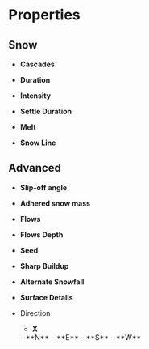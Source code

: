 

# Properties


## Snow

- **Cascades**  
  
- **Duration**  
  
- **Intensity**  
  
- **Settle Duration**  
  
- **Melt**  
  
- **Snow Line**  
  

## Advanced

- **Slip-off angle**  
  
- **Adhered snow mass**  
  
- **Flows**  
  
- **Flows Depth**  
  
- **Seed**  
  
- **Sharp Buildup**  
  
- **Alternate Snowfall**  
  
- **Surface Details**  
  
- Direction
  - **X**  
  <desc>
  - **N**  
  <desc>
  - **E**  
  <desc>
  - **S**  
  <desc>
  - **W**  
  <desc>



